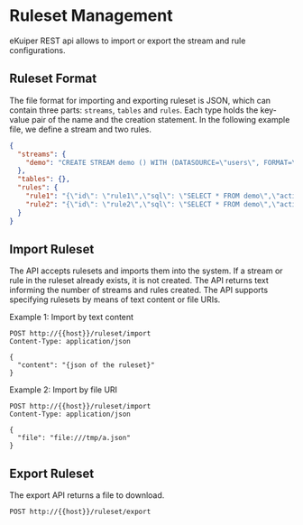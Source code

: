 # Ruleset Management

eKuiper REST api allows to import or export the stream and rule configurations.

## Ruleset Format

The file format for importing and exporting ruleset is JSON, which can contain three parts: `streams`, `tables` and `rules`. Each type holds the key-value pair of the name and the creation statement. In the following example file, we define a stream and two rules.

```json
{
  "streams": {
    "demo": "CREATE STREAM demo () WITH (DATASOURCE=\"users\", FORMAT=\"JSON\")"
  },
  "tables": {},
  "rules": {
    "rule1": "{\"id\": \"rule1\",\"sql\": \"SELECT * FROM demo\",\"actions\": [{\"log\": {}}]}",
    "rule2": "{\"id\": \"rule2\",\"sql\": \"SELECT * FROM demo\",\"actions\": [{  \"log\": {}}]}"
  }
}
```

## Import Ruleset

The API accepts rulesets and imports them into the system. If a stream or rule in the ruleset already exists, it is not created. The API returns text informing the number of streams and rules created. The API supports specifying rulesets by means of text content or file URIs.

Example 1: Import by text content

```shell
POST http://{{host}}/ruleset/import
Content-Type: application/json

{
  "content": "{json of the ruleset}"
}
```

Example 2: Import by file URI

```shell
POST http://{{host}}/ruleset/import
Content-Type: application/json

{
  "file": "file:///tmp/a.json"
}
```

## Export Ruleset

The export API returns a file to download.

```shell
POST http://{{host}}/ruleset/export
```
